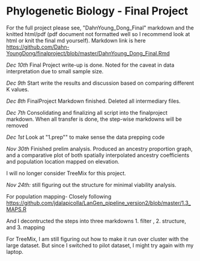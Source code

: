 # Phylogenetic Biology - Final Project

For the full project please see, "DahnYoung_Dong_Final" markdown and the knitted html/pdf (pdf document not formatted well so I recommend look at html or knit the final md yourself).
Markdown link is here https://github.com/Dahn-YoungDong/finalproject/blob/master/DahnYoung_Dong_Final.Rmd

*Dec 10th* 
Final Project write-up is done. Noted for the caveat in data interpretation due to small sample size.

*Dec 9th*
Start write the results and discussion based on comparing different K values.

*Dec 8th*
FinalProject Markdown finished. Deleted all intermediary files.

*Dec 7th*
Consolidating and finalizing all script into the finalproject markdown. When all transfer is done, the step-wise markdowns will be removed

*Dec 1st*
Look at "1.prep"" to make sense the data prepping code

*Nov 30th*
Finished prelim analysis. Produced an ancestry proportion graph, and a comparative plot of both spatially interpolated ancestry coefficients and population location mapped on elevation. 

I will no longer consider TreeMix for this project.

*Nov 24th:*
still figuring out the structure for minimal viability analysis. 

For population mapping- Closely following https://github.com/jdalapicolla/LanGen_pipeline_version2/blob/master/1.3_MAPS.R

And I decontructed the steps into three markdowns 1. filter , 2. structure, and 3. mapping

For TreeMix, I am still figuring out how to make it run over cluster with the large dataset. But since I switched to pilot dataset, I might try again with my laptop.